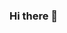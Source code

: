 ### Hi there 👋

<!--
HI HELOO! my name is Sinta Dhea Ramadhany and currently i undergraduate student in Universitas Negeri Surabaya with major informatics engineer. 
Here are some ideas to get you started:

🔭 I’m currently undergraduate on Universitas Negeri Surabaya
🌱 I’m currently learning machine learning
💬 interested in web developer and machine learning
📫 How to reach me: instagram.com/sintadhr
😄 Pronouns: She/her
⚡ Fun fact: ...
-->
